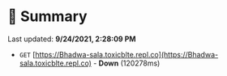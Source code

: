 # 📖 Summary
Last updated: **9/24/2021, 2:28:09 PM**

- `GET` [https://Bhadwa-sala.toxicblte.repl.co](https://Bhadwa-sala.toxicblte.repl.co) - **Down** (120278ms)
